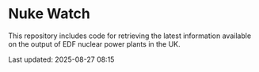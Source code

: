 # Nuke Watch

This repository includes code for retrieving the latest information available on the output of EDF nuclear power plants in the UK.

Last updated: 2025-08-27 08:15